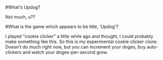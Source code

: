 #What's Updog?

Not much, u??


#What is the game which appears to be title, 'Updog'?

I played "cookie clicker" a little while ago and thought, I could probably make something like this. So this is my experimental cookie clicker clone. Doesn't do much right now, but you can increment your doges, buy auto-clickers and watch your doges-per-second grow.
